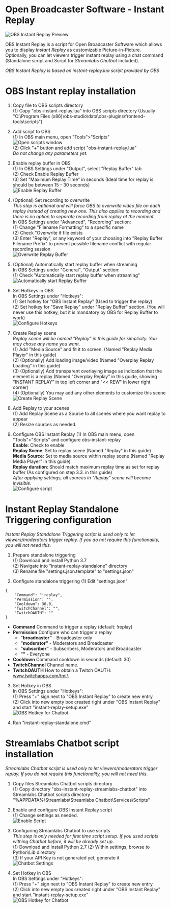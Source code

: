 # Open Broadcaster Software - Instant Replay
![OBS Instant Replay Preview](https://raw.githubusercontent.com/tomaae/obs-instant-replay/github-resources/obs_preview.PNG)

OBS Instant Replay is a script for Open Broadcaster Software which allows you to display *Instant Replay* as customizable Picture-in-Picture.  
Optionally, you can let viewers trigger instant replay using a chat command (Standalone script and Script for *Streamlabs Chatbot* included).  

*OBS Instant Replay is based on instant-replay.lua script provided by OBS*

# OBS Instant replay installation
1. Copy file to OBS scripts directory  
(1) Copy "obs-instant-replay.lua" into OBS scripts directory (Usually "C:\Program Files (x86)\obs-studio\data\obs-plugins\frontend-tools\scripts\")  

2. Add script to OBS  
(1) In OBS main menu, open "Tools">"Scripts"  
![Open scripts window](https://raw.githubusercontent.com/tomaae/obs-instant-replay/github-resources/obs_scripts_open.png)  
(2) Click "+" button and add script "obs-instant-replay.lua"  
*Do not change any parameters yet.*  

3. Enable replay buffer in OBS  
(1) In OBS Settings under "Output", select "Replay Buffer" tab  
(2) Check Enable Replay Buffer  
(3) Set "Maximum Replay Time" in seconds (Ideal time for replay is should be between 15 - 30 seconds)  
![Enable Replay Buffer](https://raw.githubusercontent.com/tomaae/obs-instant-replay/github-resources/obs_settings_replaybuffer.PNG)

4. (Optional) Set recording to overwrite  
*This step is optional and will force OBS to overwrite video file on each replay instead of creating new one. This also applies to recording and there is no option to separate recording from replay at the moment.*  
In OBS Settings under "Advanced", "Recording" section:  
(1) Change "Filename Formatting" to a specific name  
(2) Check "Overwrite if file exists  
(3) Enter "Replay", or any keyword of your choosing into "Replay Buffer Filename Prefix" to prevent possible filename conflict with regular recording session  
![Overwrite Replay Buffer](https://raw.githubusercontent.com/tomaae/obs-instant-replay/github-resources/obs_settings_recording.PNG)

5. (Optional) Automatically start replay buffer when streaming  
In OBS Settings under "General", "Output" section:  
(1) Check "Automatically start replay buffer when streaming"  
![Automatically start Replay Buffer](https://raw.githubusercontent.com/tomaae/obs-instant-replay/github-resources/obs_settings_automaticreplaybuffer.PNG)

6. Set Hotkeys in OBS  
In OBS Settings under "Hotkeys":  
(1) Set hotkey for "OBS Instant Replay" (Used to trigger the replay)  
(2) Set hotkey for "Save Replay" under "Replay Buffer" section. (You will never use this hotkey, but it is mandatory by OBS for Replay Buffer to work)  
![Configure Hotkeys](https://raw.githubusercontent.com/tomaae/obs-instant-replay/github-resources/obs_settings_hotkeys.PNG)

7. Create Replay scene  
*Replay scene will be named "Replay" in this guide for simplicity. You may chose any name you want.*  
(1) Add "Media Source" and fit it to screen. (Named "Replay Media Player" in this guide)  
(2) (Optionally) Add loading image/video (Named "Overplay Replay Loading" in this guide)  
(3) (Optionally) Add transparent overlaying image as indication that the element is a replay (Named "Overplay Replay" in this guide, showing "INSTANT REPLAY" in top left corner and "<< REW" in lower right corner)  
(4) (Optionally) You may add any other elements to customize this scene  
![Create Replay Scene](https://raw.githubusercontent.com/tomaae/obs-instant-replay/github-resources/obs_scene_create.PNG)

8. Add Replay to your scenes  
(1) Add Replay Scene as a Source to all scenes where you want replay to appear  
(2) Resize sources as needed.  

9. Configure OBS Instant Replay
(1) In OBS main menu, open "Tools">"Scripts" and configure obs-instant-replay  
**Enable**: Check to enable  
**Replay Scene**: Set to replay scene (Named "Replay" in this guide)  
**Media Source**: Set to media source within replay scene (Named "Replay Media Player" in this guide)  
**Replay duration**: Should match maximum replay time as set for replay buffer (As configured on step 3.3. in this guide)  
*After applying settings, all sources in "Replay" scene will become invisible.*  
![Configure script](https://raw.githubusercontent.com/tomaae/obs-instant-replay/github-resources/obs_scripts_config.png)

# Instant Replay Standalone Triggering configuration
*Instant Replay Standalone Triggering script is used only to let viewers/moderators trigger replay. If you do not require this functionality, you will not need this.*
1. Prepare standalone triggering  
(1) Download and install Python 3.7  
(2) Navigate into "instant-replay-standalone" directory  
(3) Rename file "settings.json.template" to "settings.json"  

2. Configure standalone triggering
(1) Edit "settings.json"

```
{
    "Command": "!replay",
    "Permission": "",
    "Cooldown": 30.0,
    "TwitchChannel": "",
    "TwitchOAUTH": ""
}
```
- **Command** Command to trigger a replay (default: !replay)
- **Permission** Configure who can trigger a replay
  - **"broadcaster"** - Broadcaster only
  - **"moderator"** - Moderators and Broadcaster
  - **"subscriber"** - Subscribers, Moderators and Broadcaster
  - **""** - Everyone
- **Cooldown** Command cooldown in seconds (default: 30)
- **TwitchChannel** Channel name.
- **TwitchOAUTH** How to obtain a Twitch OAUTH: <a href="https://www.twitchapps.com/tmi/" target="_blank">www.twitchapps.com/tmi/</a>.


3. Set Hotkey in OBS  
In OBS Settings under "Hotkeys":  
(1) Press "+" sign next to "OBS Instant Replay" to create new entry  
(2) Click into new empty box created right under "OBS Instant Replay" and start "instant-replay-setup.exe"  
![OBS Hotkey for Chatbot](https://raw.githubusercontent.com/tomaae/obs-instant-replay/github-resources/obs_slcb_hotkey.PNG)

4. Run "instant-replay-standalone.cmd"

# Streamlabs Chatbot script installation
*Streamlabs Chatbot script is used only to let viewers/moderators trigger replay. If you do not require this functionality, you will not need this.*  
1. Copy files Streamlabs Chatbot scripts directory  
(1) Copy directory "obs-instant-replay-streamlabs-chatbot" into Streamlabs Chatbot scripts directory "%APPDATA%\Streamlabs\Streamlabs Chatbot\Services\Scripts\"  

2. Enable and configure OBS Instant Replay script  
(1) Change settings as needed.  
![Enable Script](https://raw.githubusercontent.com/tomaae/obs-instant-replay/github-resources/slcb_scripts.PNG)

3. Configuring Streamlabs Chatbot to use scripts  
*This step is only needed for first time script setup. If you used scripts withing Chatbot before, it will be already set up.*  
(1) Download and install Python 2.7
(2) Within settings, browse to Python\Lib directory  
(3) If your API Key is not generated yet, generate it  
![Chatbot Settings](https://raw.githubusercontent.com/tomaae/obs-instant-replay/github-resources/slcb_settings.PNG)

4. Set Hotkey in OBS  
In OBS Settings under "Hotkeys":  
(1) Press "+" sign next to "OBS Instant Replay" to create new entry  
(2) Click into new empty box created right under "OBS Instant Replay" and start "instant-replay-setup.exe"  
![OBS Hotkey for Chatbot](https://raw.githubusercontent.com/tomaae/obs-instant-replay/github-resources/obs_slcb_hotkey.PNG)
